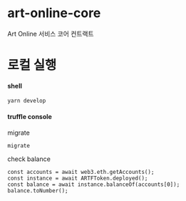 # art-online-core
Art Online 서비스 코어 컨트랙트

# 로컬 실행

#### shell
```
yarn develop
```

#### truffle console

migrate
```
migrate
```

check balance
```
const accounts = await web3.eth.getAccounts();
const instance = await ARTFToken.deployed();
const balance = await instance.balanceOf(accounts[0]);
balance.toNumber();
```